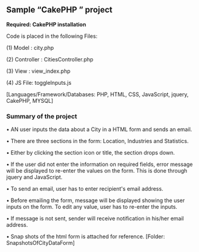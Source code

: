 ## Sample “CakePHP ” project 
**Required: CakePHP installation**

Code is placed in the following Files: 

 (1) Model : city.php
 
 (2) Controller : CitiesController.php 
 
 (3) View : view_index.php
 
 (4) JS File: toggleInputs.js
 
 [Languages/Framework/Databases: PHP, HTML, CSS, JavaScript, jquery,  CakePHP, MYSQL]

### Summary of the project
	
•	AN user inputs the data about a City in a HTML form and sends an email. 

•	There are three sections in the form: Location, Industries and Statistics. 

•	Either by clicking the section icon or title, the section drops down. 

•	If the user did not enter the information on required fields, error message will be displayed to re-enter the values on the 	    form. This is done through jquery and JavaScript. 

•	To send an email, user has to enter recipient's email address. 

•	Before emailing the form, message will be displayed showing the user inputs on the form. To edit any value, user has to re-enter the inputs.  

•	If message is not sent, sender will receive notification in his/her email address. 

•	Snap shots of the html form is attached for reference. 
	[Folder: SnapshotsOfCityDataForm]	 

